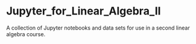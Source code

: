 # Jupyter_for_Linear_Algebra_II
A collection of Jupyter notebooks and data sets for use in a second linear algebra course.


